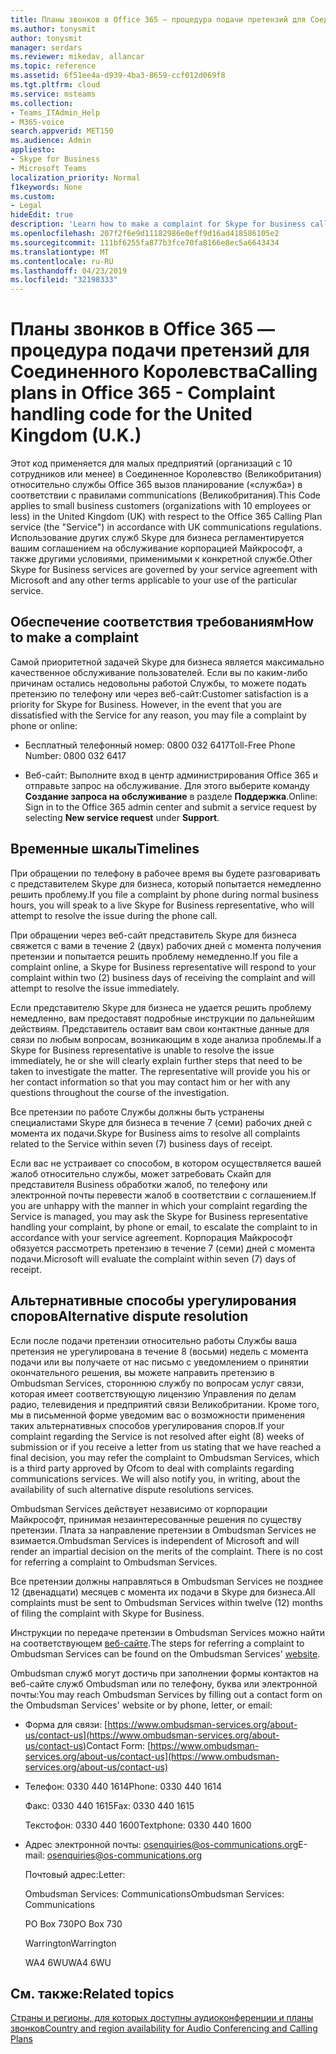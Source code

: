 ```yaml
---
title: Планы звонков в Office 365 — процедура подачи претензий для Соединенного Королевства
ms.author: tonysmit
author: tonysmit
manager: serdars
ms.reviewer: mikedav, allancar
ms.topic: reference
ms.assetid: 6f51ee4a-d939-4ba3-8659-ccf012d069f8
ms.tgt.pltfrm: cloud
ms.service: msteams
ms.collection:
- Teams_ITAdmin_Help
- M365-voice
search.appverid: MET150
ms.audience: Admin
appliesto:
- Skype for Business
- Microsoft Teams
localization_priority: Normal
f1keywords: None
ms.custom:
- Legal
hideEdit: true
description: 'Learn how to make a complaint for Skype for business calling services (PSTN Calling in the United Kingdom), what the timelines are for replies, and how to resolve disputes for unresolved complaints. '
ms.openlocfilehash: 207f2f6e9d11182986e0eff9d16ad418586105e2
ms.sourcegitcommit: 111bf6255fa877b3fce70fa8166e8ec5a6643434
ms.translationtype: MT
ms.contentlocale: ru-RU
ms.lasthandoff: 04/23/2019
ms.locfileid: "32198333"
---
```

# <a name="calling-plans-in-office-365---complaint-handling-code-for-the-united-kingdom-uk"></a><span data-ttu-id="e3a59-103">Планы звонков в Office 365 — процедура подачи претензий для Соединенного Королевства</span><span class="sxs-lookup"><span data-stu-id="e3a59-103">Calling plans in Office 365 - Complaint handling code for the United Kingdom (U.K.)</span></span>

<span data-ttu-id="e3a59-104">Этот код применяется для малых предприятий (организаций с 10 сотрудников или менее) в Соединенное Королевство (Великобритания) относительно службы Office 365 вызов планирование («служба») в соответствии с правилами communications (Великобритания).</span><span class="sxs-lookup"><span data-stu-id="e3a59-104">This Code applies to small business customers (organizations with 10 employees or less) in the United Kingdom (UK) with respect to the Office 365 Calling Plan service (the "Service") in accordance with UK communications regulations.</span></span> <span data-ttu-id="e3a59-105">Использование других служб Skype для бизнеса регламентируется вашим соглашением на обслуживание корпорацией Майкрософт, а также другими условиями, применимыми к конкретной службе.</span><span class="sxs-lookup"><span data-stu-id="e3a59-105">Other Skype for Business services are governed by your service agreement with Microsoft and any other terms applicable to your use of the particular service.</span></span>

## <a name="how-to-make-a-complaint"></a><span data-ttu-id="e3a59-106">Обеспечение соответствия требованиям</span><span class="sxs-lookup"><span data-stu-id="e3a59-106">How to make a complaint</span></span>

<span data-ttu-id="e3a59-p102">Самой приоритетной задачей Skype для бизнеса является максимально качественное обслуживание пользователей. Если вы по каким-либо причинам остались недовольны работой Службы, то можете подать претензию по телефону или через веб-сайт:</span><span class="sxs-lookup"><span data-stu-id="e3a59-p102">Customer satisfaction is a priority for Skype for Business. However, in the event that you are dissatisfied with the Service for any reason, you may file a complaint by phone or online:</span></span>

- <span data-ttu-id="e3a59-109">Бесплатный телефонный номер: 0800 032 6417</span><span class="sxs-lookup"><span data-stu-id="e3a59-109">Toll-Free Phone Number: 0800 032 6417</span></span>

- <span data-ttu-id="e3a59-110">Веб-сайт: Выполните вход в центр администрирования Office 365 и отправьте запрос на обслуживание. Для этого выберите команду **Создание запроса на обслуживание** в разделе **Поддержка**.</span><span class="sxs-lookup"><span data-stu-id="e3a59-110">Online: Sign in to the Office 365 admin center and submit a service request by selecting **New service request** under **Support**.</span></span>

## <a name="timelines"></a><span data-ttu-id="e3a59-111">Временные шкалы</span><span class="sxs-lookup"><span data-stu-id="e3a59-111">Timelines</span></span>

<span data-ttu-id="e3a59-112">При обращении по телефону в рабочее время вы будете разговаривать с представителем Skype для бизнеса, который попытается немедленно решить проблему.</span><span class="sxs-lookup"><span data-stu-id="e3a59-112">If you file a complaint by phone during normal business hours, you will speak to a live Skype for Business representative, who will attempt to resolve the issue during the phone call.</span></span>

<span data-ttu-id="e3a59-113">При обращении через веб-сайт представитель Skype для бизнеса свяжется с вами в течение 2 (двух) рабочих дней с момента получения претензии и попытается решить проблему немедленно.</span><span class="sxs-lookup"><span data-stu-id="e3a59-113">If you file a complaint online, a Skype for Business representative will respond to your complaint within two (2) business days of receiving the complaint and will attempt to resolve the issue immediately.</span></span>

<span data-ttu-id="e3a59-p103">Если представителю Skype для бизнеса не удается решить проблему немедленно, вам предоставят подробные инструкции по дальнейшим действиям. Представитель оставит вам свои контактные данные для связи по любым вопросам, возникающим в ходе анализа проблемы.</span><span class="sxs-lookup"><span data-stu-id="e3a59-p103">If a Skype for Business representative is unable to resolve the issue immediately, he or she will clearly explain further steps that need to be taken to investigate the matter. The representative will provide you his or her contact information so that you may contact him or her with any questions throughout the course of the investigation.</span></span>

<span data-ttu-id="e3a59-116">Все претензии по работе Службы должны быть устранены специалистами Skype для бизнеса в течение 7 (семи) рабочих дней с момента их подачи.</span><span class="sxs-lookup"><span data-stu-id="e3a59-116">Skype for Business aims to resolve all complaints related to the Service within seven (7) business days of receipt.</span></span>

<span data-ttu-id="e3a59-117">Если вас не устраивает со способом, в котором осуществляется вашей жалоб относительно службы, может затребовать Скайп для представителя Business обработки жалоб, по телефону или электронной почты перевести жалоб в соответствии с соглашением.</span><span class="sxs-lookup"><span data-stu-id="e3a59-117">If you are unhappy with the manner in which your complaint regarding the Service is managed, you may ask the Skype for Business representative handling your complaint, by phone or email, to escalate the complaint to in accordance with your service agreement.</span></span> <span data-ttu-id="e3a59-118">Корпорация Майкрософт обязуется рассмотреть претензию в течение 7 (семи) дней с момента подачи.</span><span class="sxs-lookup"><span data-stu-id="e3a59-118">Microsoft will evaluate the complaint within seven (7) days of receipt.</span></span>

## <a name="alternative-dispute-resolution"></a><span data-ttu-id="e3a59-119">Альтернативные способы урегулирования споров</span><span class="sxs-lookup"><span data-stu-id="e3a59-119">Alternative dispute resolution</span></span>

<span data-ttu-id="e3a59-p105">Если после подачи претензии относительно работы Службы ваша претензия не урегулирована в течение 8 (восьми) недель с момента подачи или вы получаете от нас письмо с уведомлением о принятии окончательного решения, вы можете направить претензию в Ombudsman Services, стороннюю службу по вопросам услуг связи, которая имеет соответствующую лицензию Управления по делам радио, телевидения и предприятий связи Великобритании. Кроме того, мы в письменной форме уведомим вас о возможности применения таких альтернативных способов урегулирования споров.</span><span class="sxs-lookup"><span data-stu-id="e3a59-p105">If your complaint regarding the Service is not resolved after eight (8) weeks of submission or if you receive a letter from us stating that we have reached a final decision, you may refer the complaint to Ombudsman Services, which is a third party approved by Ofcom to deal with complaints regarding communications services. We will also notify you, in writing, about the availability of such alternative dispute resolutions services.</span></span>

<span data-ttu-id="e3a59-p106">Ombudsman Services действует независимо от корпорации Майкрософт, принимая незаинтересованные решения по существу претензии. Плата за направление претензии в Ombudsman Services не взимается.</span><span class="sxs-lookup"><span data-stu-id="e3a59-p106">Ombudsman Services is independent of Microsoft and will render an impartial decision on the merits of the complaint. There is no cost for referring a complaint to Ombudsman Services.</span></span>

<span data-ttu-id="e3a59-124">Все претензии должны направляться в Ombudsman Services не позднее 12 (двенадцати) месяцев с момента их подачи в Skype для бизнеса.</span><span class="sxs-lookup"><span data-stu-id="e3a59-124">All complaints must be sent to Ombudsman Services within twelve (12) months of filing the complaint with Skype for Business.</span></span>

<span data-ttu-id="e3a59-125">Инструкции по передаче претензии в Ombudsman Services можно найти на соответствующем [веб-сайте](https://go.microsoft.com/fwlink/?LinkID=820708&amp;clcid=0x809).</span><span class="sxs-lookup"><span data-stu-id="e3a59-125">The steps for referring a complaint to Ombudsman Services can be found on the Ombudsman Services' [website](https://go.microsoft.com/fwlink/?LinkID=820708&amp;clcid=0x809).</span></span>

<span data-ttu-id="e3a59-126">Ombudsman служб могут достичь при заполнении формы контактов на веб-сайте служб Ombudsman или по телефону, буква или электронной почты:</span><span class="sxs-lookup"><span data-stu-id="e3a59-126">You may reach Ombudsman Services by filling out a contact form on the Ombudsman Services' website or by phone, letter, or email:</span></span>

- <span data-ttu-id="e3a59-127">Форма для связи: [https://www.ombudsman-services.org/about-us/contact-us](https://www.ombudsman-services.org/about-us/contact-us)</span><span class="sxs-lookup"><span data-stu-id="e3a59-127">Contact Form: [https://www.ombudsman-services.org/about-us/contact-us](https://www.ombudsman-services.org/about-us/contact-us)</span></span>

- <span data-ttu-id="e3a59-128">Телефон: 0330 440 1614</span><span class="sxs-lookup"><span data-stu-id="e3a59-128">Phone: 0330 440 1614</span></span>

    <span data-ttu-id="e3a59-129">Факс: 0330 440 1615</span><span class="sxs-lookup"><span data-stu-id="e3a59-129">Fax: 0330 440 1615</span></span>

    <span data-ttu-id="e3a59-130">Текстофон: 0330 440 1600</span><span class="sxs-lookup"><span data-stu-id="e3a59-130">Textphone: 0330 440 1600</span></span>

- <span data-ttu-id="e3a59-131">Адрес электронной почты: [osenquiries@os-communications.org](mailto:osenquiries@os-communications.org)</span><span class="sxs-lookup"><span data-stu-id="e3a59-131">E-mail: [osenquiries@os-communications.org](mailto:osenquiries@os-communications.org)</span></span>

    <span data-ttu-id="e3a59-132">Почтовый адрес:</span><span class="sxs-lookup"><span data-stu-id="e3a59-132">Letter:</span></span>

    <span data-ttu-id="e3a59-133">Ombudsman Services: Communications</span><span class="sxs-lookup"><span data-stu-id="e3a59-133">Ombudsman Services: Communications</span></span>

    <span data-ttu-id="e3a59-134">PO Box 730</span><span class="sxs-lookup"><span data-stu-id="e3a59-134">PO Box 730</span></span>

    <span data-ttu-id="e3a59-135">Warrington</span><span class="sxs-lookup"><span data-stu-id="e3a59-135">Warrington</span></span>

    <span data-ttu-id="e3a59-136">WA4 6WU</span><span class="sxs-lookup"><span data-stu-id="e3a59-136">WA4 6WU</span></span>


## <a name="related-topics"></a><span data-ttu-id="e3a59-137">См. также:</span><span class="sxs-lookup"><span data-stu-id="e3a59-137">Related topics</span></span>
[<span data-ttu-id="e3a59-138">Страны и регионы, для которых доступны аудиоконференции и планы звонков</span><span class="sxs-lookup"><span data-stu-id="e3a59-138">Country and region availability for Audio Conferencing and Calling Plans</span></span>](country-and-region-availability-for-audio-conferencing-and-calling-plans/country-and-region-availability-for-audio-conferencing-and-calling-plans.md)

